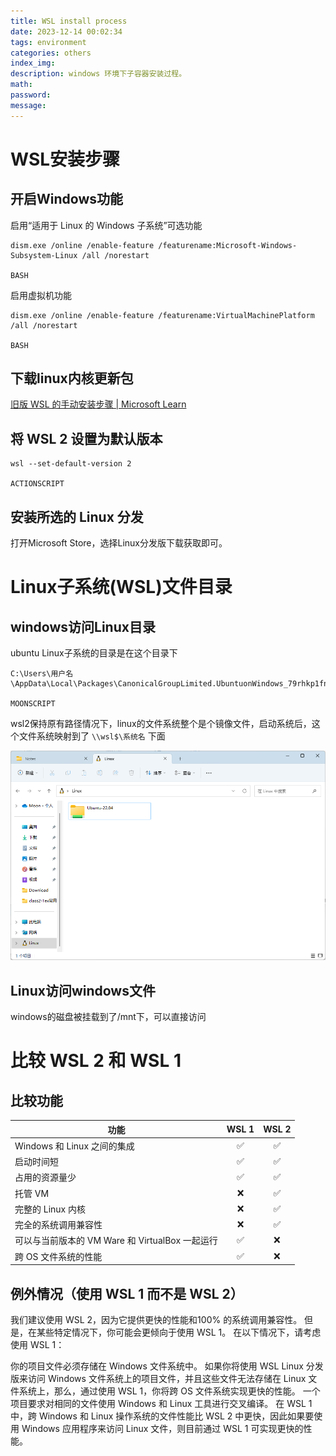 ```yaml
---
title: WSL install process
date: 2023-12-14 00:02:34
tags: environment
categories: others
index_img:
description: windows 环境下子容器安装过程。
math:
password:
message:
---
```


# WSL安装步骤

## 开启Windows功能

启用“适用于 Linux 的 Windows 子系统”可选功能

```
dism.exe /online /enable-feature /featurename:Microsoft-Windows-Subsystem-Linux /all /norestart

BASH
```

启用虚拟机功能

```
dism.exe /online /enable-feature /featurename:VirtualMachinePlatform /all /norestart

BASH
```

## 下载linux内核更新包

[旧版 WSL 的手动安装步骤 | Microsoft Learn](https://learn.microsoft.com/zh-cn/windows/wsl/install-manual#step-4---download-the-linux-kernel-update-package)

## 将 WSL 2 设置为默认版本

```
wsl --set-default-version 2

ACTIONSCRIPT
```

## 安装所选的 Linux 分发

打开Microsoft Store，选择Linux分发版下载获取即可。

# Linux子系统(WSL)文件目录

## windows访问Linux目录

ubuntu Linux子系统的目录是在这个目录下

```
C:\Users\用户名\AppData\Local\Packages\CanonicalGroupLimited.UbuntuonWindows_79rhkp1fndgsc\LocalState\rootfs

MOONSCRIPT
```

wsl2保持原有路径情况下，linux的文件系统整个是个镜像文件，启动系统后，这个文件系统映射到了 `\\wsl$\系统名` 下面

![image-20231213142953709](./WSL-install-process/image-20231213142953709.png)

## Linux访问windows文件

windows的磁盘被挂载到了/mnt下，可以直接访问

# 比较 WSL 2 和 WSL 1

## 比较功能

| 功能                                            | WSL 1 | WSL 2 |
| ----------------------------------------------- | :---: | :---: |
| Windows 和 Linux 之间的集成                     |   ✅   |   ✅   |
| 启动时间短                                      |   ✅   |   ✅   |
| 占用的资源量少                                  |   ✅   |   ✅   |
| 托管 VM                                         |   ❌   |   ✅   |
| 完整的 Linux 内核                               |   ❌   |   ✅   |
| 完全的系统调用兼容性                            |   ❌   |   ✅   |
| 可以与当前版本的 VM Ware 和 VirtualBox 一起运行 |   ✅   |   ❌   |
| 跨 OS 文件系统的性能                            |   ✅   |   ❌   |

## 例外情况（使用 WSL 1 而不是 WSL 2）

我们建议使用 WSL 2，因为它提供更快的性能和100% 的系统调用兼容性。 但是，在某些特定情况下，你可能会更倾向于使用 WSL 1。 在以下情况下，请考虑使用 WSL 1：

你的项目文件必须存储在 Windows 文件系统中。
如果你将使用 WSL Linux 分发版来访问 Windows 文件系统上的项目文件，并且这些文件无法存储在 Linux 文件系统上，那么，通过使用 WSL 1，你将跨 OS 文件系统实现更快的性能。
一个项目要求对相同的文件使用 Windows 和 Linux 工具进行交叉编译。
在 WSL 1 中，跨 Windows 和 Linux 操作系统的文件性能比 WSL 2 中更快，因此如果要使用 Windows 应用程序来访问 Linux 文件，则目前通过 WSL 1 可实现更快的性能。
